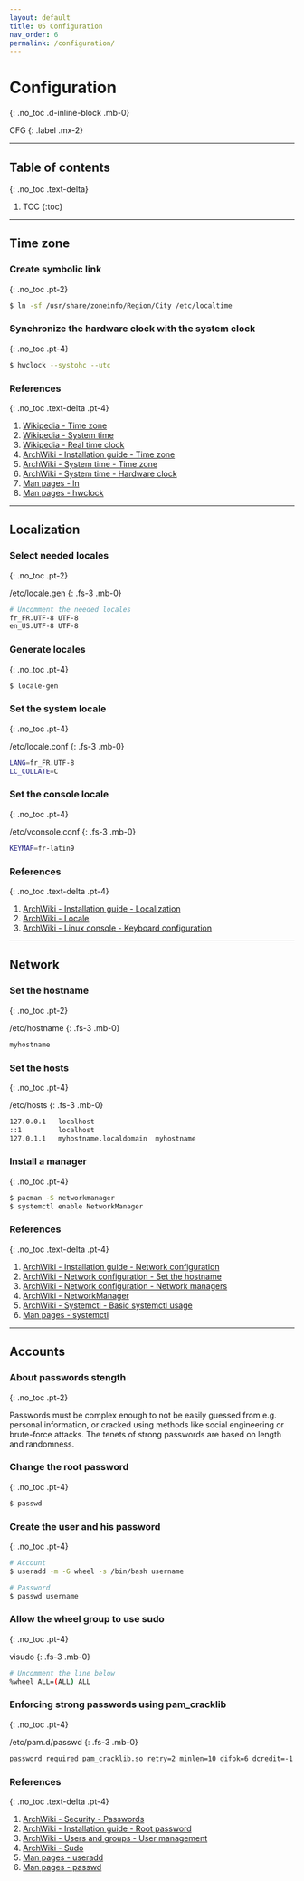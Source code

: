 ```yaml
---
layout: default
title: 05 Configuration
nav_order: 6
permalink: /configuration/
---
```


# Configuration
{: .no_toc .d-inline-block .mb-0}

CFG
{: .label .mx-2}

---

## Table of contents
{: .no_toc .text-delta}

1. TOC
{:toc}

---

## Time zone

### Create symbolic link
{: .no_toc .pt-2}

```bash
$ ln -sf /usr/share/zoneinfo/Region/City /etc/localtime
```

### Synchronize the hardware clock with the system clock
{: .no_toc .pt-4}

```bash
$ hwclock --systohc --utc
```

### References
{: .no_toc .text-delta .pt-4}

1. [Wikipedia - Time zone](https://en.wikipedia.org/wiki/Time_zone)
1. [Wikipedia - System time](https://en.wikipedia.org/wiki/System_time)
1. [Wikipedia - Real time clock](https://en.wikipedia.org/wiki/Real-time_clock)
1. [ArchWiki - Installation guide - Time zone](https://wiki.archlinux.org/index.php/Installation_guide#Time_zone)
1. [ArchWiki - System time - Time zone](https://wiki.archlinux.org/index.php/System_time#Time_zone)
1. [ArchWiki - System time - Hardware clock](https://wiki.archlinux.org/index.php/System_time#Hardware_clock)
1. [Man pages - ln](https://jlk.fjfi.cvut.cz/arch/manpages/man/core/coreutils/ln.1.en)
1. [Man pages - hwclock](https://jlk.fjfi.cvut.cz/arch/manpages/man/hwclock.8)

---

## Localization

### Select needed locales
{: .no_toc .pt-2}

/etc/locale.gen
{: .fs-3 .mb-0}

```bash
# Uncomment the needed locales
fr_FR.UTF-8 UTF-8
en_US.UTF-8 UTF-8
```

### Generate locales
{: .no_toc .pt-4}

```bash
$ locale-gen
```

### Set the system locale
{: .no_toc .pt-4}

/etc/locale.conf
{: .fs-3 .mb-0}

```bash
LANG=fr_FR.UTF-8
LC_COLLATE=C
```

### Set the console locale
{: .no_toc .pt-4}

/etc/vconsole.conf
{: .fs-3 .mb-0}

```bash
KEYMAP=fr-latin9
```

### References
{: .no_toc .text-delta .pt-4}

1. [ArchWiki - Installation guide - Localization](https://wiki.archlinux.org/index.php/Installation_guide#Localization)
1. [ArchWiki - Locale](https://wiki.archlinux.org/index.php/Locale)
1. [ArchWiki - Linux console - Keyboard configuration](https://wiki.archlinux.org/index.php/Linux_console/Keyboard_configuration)

---

## Network

### Set the hostname
{: .no_toc .pt-2}

/etc/hostname
{: .fs-3 .mb-0}

```bash
myhostname
```

### Set the hosts
{: .no_toc .pt-4}

/etc/hosts
{: .fs-3 .mb-0}

```bash
127.0.0.1   localhost
::1         localhost
127.0.1.1   myhostname.localdomain	myhostname
```

### Install a manager
{: .no_toc .pt-4}

```bash
$ pacman -S networkmanager
$ systemctl enable NetworkManager
```

### References
{: .no_toc .text-delta .pt-4}

1. [ArchWiki - Installation guide - Network configuration](https://wiki.archlinux.org/index.php/Installation_guide#Network_configuration)
1. [ArchWiki - Network configuration - Set the hostname](https://wiki.archlinux.org/index.php/Network_configuration#Set_the_hostname)
1. [ArchWiki - Network configuration - Network managers](https://wiki.archlinux.org/index.php/Network_configuration#Network_managers)
1. [ArchWiki - NetworkManager](https://wiki.archlinux.org/index.php/NetworkManager)
1. [ArchWiki - Systemctl - Basic systemctl usage](https://wiki.archlinux.org/index.php/Systemd#Basic_systemctl_usage)
1. [Man pages - systemctl](https://jlk.fjfi.cvut.cz/arch/manpages/man/core/systemd/systemctl.1.en)

---

## Accounts

### About passwords stength
{: .no_toc .pt-2}

Passwords must be complex enough to not be easily guessed from e.g. personal information, or cracked using methods like social engineering or brute-force attacks. The tenets of strong passwords are based on length and randomness.

### Change the root password
{: .no_toc .pt-4}

```bash
$ passwd
```

### Create the user and his password
{: .no_toc .pt-4}

```bash
# Account
$ useradd -m -G wheel -s /bin/bash username

# Password
$ passwd username
```

### Allow the wheel group to use sudo
{: .no_toc .pt-4}

visudo
{: .fs-3 .mb-0}

```bash
# Uncomment the line below
%wheel ALL=(ALL) ALL
```

### Enforcing strong passwords using pam_cracklib
{: .no_toc .pt-4}

/etc/pam.d/passwd
{: .fs-3 .mb-0}

```bash
password required pam_cracklib.so retry=2 minlen=10 difok=6 dcredit=-1 ucredit=-1 ocredit=-1 lcredit=-1
```

### References
{: .no_toc .text-delta .pt-4}

1. [ArchWiki - Security - Passwords](https://wiki.archlinux.org/index.php/Security#Passwords)
1. [ArchWiki - Installation guide - Root password](https://wiki.archlinux.org/index.php/Installation_guide#Root_password)
1. [ArchWiki - Users and groups - User management](https://wiki.archlinux.org/index.php/Users_and_groups#User_management)
1. [ArchWiki - Sudo](https://wiki.archlinux.org/index.php/Sudo)
1. [Man pages - useradd](https://jlk.fjfi.cvut.cz/arch/manpages/man/core/shadow/useradd.8.en)
1. [Man pages - passwd](https://jlk.fjfi.cvut.cz/arch/manpages/man/core/shadow/passwd.1.en)

